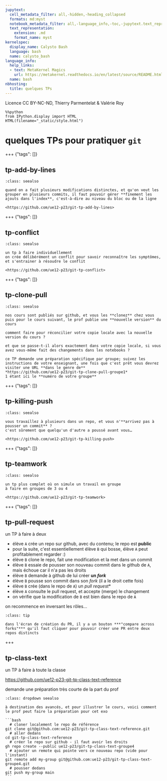 ```yaml
---
jupytext:
  cell_metadata_filter: all,-hidden,-heading_collapsed
  formats: md:myst
  notebook_metadata_filter: all,-language_info,-toc,-jupytext.text_representation.jupytext_version,-jupytext.text_representation.format_version
  text_representation:
    extension: .md
    format_name: myst
kernelspec:
  display_name: Calysto Bash
  language: bash
  name: calysto_bash
language_info:
  help_links:
  - text: MetaKernel Magics
    url: https://metakernel.readthedocs.io/en/latest/source/README.html
  name: bash
nbhosting:
  title: quelques TPs
---
```


Licence CC BY-NC-ND, Thierry Parmentelat & Valérie Roy

```{code-cell}
%%python
from IPython.display import HTML
HTML(filename="_static/style.html")
```

# quelques TPs pour pratiquer `git`

+++ {"tags": []}

## tp-add-by-lines

````{admonition} les changements ligne par ligne
:class: seealso

quand on a fait plusieurs modifications distinctes, et qu'on veut les grouper en plusieurs commits, il faut pouvoir gérer **finement les ajouts dans l'index**, c'est-à-dire au niveau du bloc ou de la ligne

<https://github.com/ue12-p23/git-tp-add-by-lines>
````

+++ {"tags": []}

## tp-conflict

````{admonition} résoudre un conflit
:class: seealso

un tp à faire individuellement  
on crée délibérément un conflit pour savoir reconnaître les symptômes, et s'entrainer à résoudre le conflit

<https://github.com/ue12-p23/git-tp-conflict>
````

+++ {"tags": []}

## tp-clone-pull

````{admonition} tirer - pousser: dans le bon ordre
:class: seealso

nos cours sont publiés sur github, et vous les **clonez** chez vous  
puis pour le cours suivant, le prof publie une **nouvelle version** du cours

comment faire pour réconcilier votre copie locale avec la nouvelle version du cours ?

et que se passe-t-il alors exactement dans votre copie locale, si vous avez vous-même fait des changements dans les notebooks ?

ce TP demande une préparation spécifique par groupe; suivez les instructions de votre enseignant, une fois que c'est prêt vous devrez visiter une URL **dans le genre de**  
*https://github.com/ue12-p23/git-tp-clone-pull-groupe1*  
1 étant ici le **numéro de votre groupe**
````

+++ {"tags": []}

## tp-killing-push

````{admonition} vous n'arrivez pas à pousser ?
:class: seealso

vous travaillez à plusieurs dans un repo, et vous n'**arrivez pas à pousser un commit** ?  
c'est sûrement que quelqu'un d'autre a poussé avant vous…

<https://github.com/ue12-p23/git-tp-killing-push>
````

+++ {"tags": []}

## tp-teamwork

````{admonition} en équipe
:class: seealso

un tp plus complet où on simule un travail en groupe  
à faire en groupes de 3 ou 4

<https://github.com/ue12-p23/git-tp-teamwork>
````

+++ {"tags": []}

## tp-pull-request

un TP à faire à deux  

* élève `A` crée un repo sur github, avec du contenu; le repo est **public**
* pour la suite, c'est essentiellement élève `B` qui bosse, élève `A` peut profitablement regarder :)
* élève `B` clone le repo, fait une modification et la met dans un commit
* élève `B` essaie de pousser son nouveau commit dans le github de `A`, mais échoue car il n'a pas les droits
* élève `B` demande à github de lui créer **un *fork***
* élève `B` pousse son commit dans son *fork* (il a le droit cette fois)
* élève `B` crée (dans le repo de `A`) un *pull request**
* élève `A` consulte le pull request, et accepte (merge) le changement
* on vérifie que la modification de `B` est bien dans le repo de `A`

on recommence en inversant les rôles...

````{admonition} indice
:class: tip

dans l'écran de création du PR, il y a un bouton ***"compare across forks"*** qu'il faut cliquer pour pouvoir créer une PR entre deux repos distincts
````

+++

## tp-class-text

un TP à faire à toute la classe

<https://github.com/ue12-p23-git-tp-class-text-reference>

demande une préparation très courte de la part du prof

````{admonition} à faire par le prof
:class: dropdown seealso

à destination des avancés, et pour illustrer le cours, voici comment le prof peut faire la préparation pour cet exo

```bash
  # cloner localement le repo de référence
git clone git@github.com:ue12-p23/git-tp-class-text-reference.git
  # aller dedans
cd git-tp-class-text-reference
  # créer le repo sur github - il faut avoir les droits
gh repo create --public ue12-p23/git-tp-class-text-groupe4
  # ajouter un remote qui pointe vers ce nouveau repo (vide pour l'instant)
git remote add my-group git@github.com:ue12-p23/git-tp-class-text-groupe4.git
  # pousser dedans
git push my-group main
```
````
